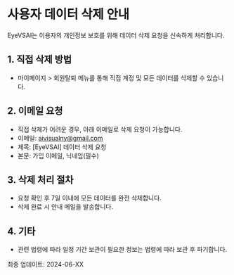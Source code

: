 # 사용자 데이터 삭제 안내

EyeVSAI는 이용자의 개인정보 보호를 위해 데이터 삭제 요청을 신속하게 처리합니다.

## 1. 직접 삭제 방법
- 마이페이지 > 회원탈퇴 메뉴를 통해 직접 계정 및 모든 데이터를 삭제할 수 있습니다.

## 2. 이메일 요청
- 직접 삭제가 어려운 경우, 아래 이메일로 삭제 요청이 가능합니다.
- 이메일: aivisualny@gmail.com
- 제목: [EyeVSAI] 데이터 삭제 요청
- 본문: 가입 이메일, 닉네임(필수)

## 3. 삭제 처리 절차
- 요청 확인 후 7일 이내에 모든 데이터를 완전 삭제합니다.
- 삭제 완료 시 안내 메일을 발송합니다.

## 4. 기타
- 관련 법령에 따라 일정 기간 보관이 필요한 정보는 법령에 따라 보관 후 파기합니다.

최종 업데이트: 2024-06-XX 
